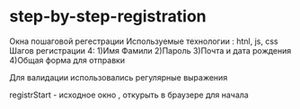 # step-by-step-registration

Окна пошаговой регестрации 
Используемые технологии : htnl, js, css
Шагов регистрации 4:
1)Имя Фамили
2)Пароль
3)Почта и дата рождения 
4)Общая форма для отправки

Для валидации использовались регулярные выражения

registrStart - исходное окно , откурыть в браузере для начала 
